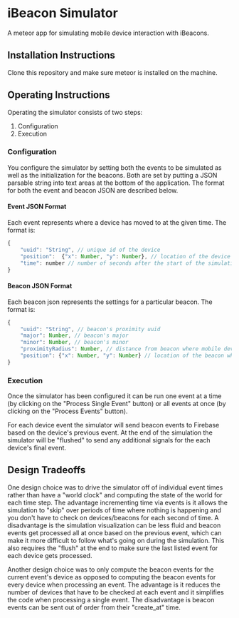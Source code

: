 # iBeacon Simulator
A meteor app for simulating mobile device interaction with iBeacons.

## Installation Instructions
Clone this repository and make sure meteor is installed on the machine.

## Operating Instructions
Operating the simulator consists of two steps:
1) Configuration
2) Execution

### Configuration
You configure the simulator by setting both the events to be simulated as well as the initialization for the beacons.  Both are set by putting a JSON parsable string into text areas at the bottom of the application.  The format for both the event and beacon JSON are described below.

#### Event JSON Format
Each event represents where a device has moved to at the given time.  The format is:

```Javascript
{
	"uuid": "String", // unique id of the device
	"position":  {"x": Number, "y": Number}, // location of the device where x and y have a range [0, 99]
	"time": number // number of seconds after the start of the simulation, represents the instant when the device first appears at the given location
}
```

#### Beacon JSON Format
Each beacon json represents the settings for a particular beacon. The format is:

```Javascript
{
	"uuid": "String", // beacon's proximity uuid
	"major": Number, // beacon's major
	"minor": Number, // beacon's minor
	"proximityRadius": Number, // distance from beacon where mobile devices start to send signals
	"position": {"x": Number, "y": Number} // location of the beacon where x and y have a range [0, 99]
}
```

### Execution
Once the simulator has been configured it can be run one event at a time (by clicking on the "Process Single Event" button) or all events at once (by clicking on the "Process Events" button).

For each device event the simulator will send beacon events to Firebase based on the device's previous event.  At the end of the simulation the simulator will be "flushed" to send any additional signals for the each device's final event.

## Design Tradeoffs
One design choice was to drive the simulator off of individual event times rather than have a "world clock" and computing the state of the world for each time step.  The advantage incrementing time via events is it allows the simulation to "skip" over periods of time where nothing is happening and you don't have to check on devices/beacons for each second of time.  A disadvantage is the simulation visualization can be less fluid and beacon events get processed all at once based on the previous event, which can make it more difficult to follow what's going on during the simulation.  This also requires the "flush" at the end to make sure the last listed event for each device gets processed.

Another design choice was to only compute the beacon events for the current event's device as opposed to computing the beacon events for every device when processing an event.  The advantage is it reduces the number of devices that have to be checked at each event and it simplifies the code when processing a single event.  The disadvantage is beacon events can be sent out of order from their "create_at" time.

